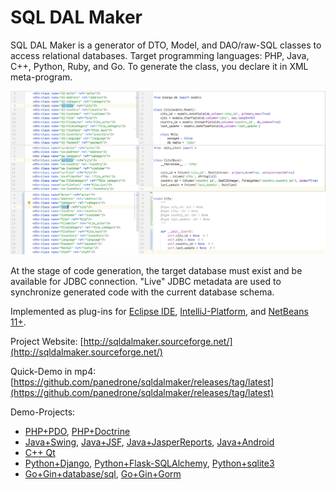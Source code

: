 # SQL DAL Maker
SQL DAL Maker is a generator of DTO, Model, and DAO/raw-SQL classes to access relational databases. Target programming languages: PHP, Java, C++, Python, Ruby, and Go. To generate the class, you declare it in XML meta-program.

![SQL DAL Maker](sdm_dj-sa.png)

At the stage of code generation, the target database must exist and be available for JDBC connection.
"Live" JDBC metadata are used to synchronize generated code with the current database schema.

Implemented as plug-ins for [Eclipse IDE](http://marketplace.eclipse.org/content/sql-dal-maker), [IntelliJ-Platform](http://plugins.jetbrains.com/plugin/7092), and [NetBeans 11+](https://github.com/panedrone/sqldalmaker/releases/tag/latest).

Project Website: [http://sqldalmaker.sourceforge.net/](http://sqldalmaker.sourceforge.net/)

Quick-Demo in mp4: [https://github.com/panedrone/sqldalmaker/releases/tag/latest](https://github.com/panedrone/sqldalmaker/releases/tag/latest)

Demo-Projects:
* [PHP+PDO](https://github.com/panedrone/sdm_demo_php_todolist), [PHP+Doctrine](https://github.com/panedrone/sdm_demo_todolist_php_doctrine)
* [Java+Swing](https://github.com/panedrone/sdm_demo_swing_thesaurus), [Java+JSF](https://github.com/panedrone/sdm_demo_jsf_todolist), [Java+JasperReports](https://github.com/panedrone/sdm_demo_jasper_reports_northwindEF), [Java+Android](https://github.com/panedrone/sdm_demo_android_thesaurus)
* [C++ Qt](https://github.com/panedrone/sdm_demo_qt6_thesaurus)
* [Python+Django](https://github.com/panedrone/sdm_demo_django_todolist_sqlite3), [Python+Flask-SQLAlchemy](https://github.com/panedrone/sdm_demo_flask_sqlalchemy_todolist), [Python+sqlite3](https://github.com/panedrone/sdm_demo_python_tkinter_github_stat)
* [Go+Gin+database/sql](https://github.com/panedrone/sdm_demo_go_todolist), [Go+Gin+Gorm](https://github.com/panedrone/sdm_demo_gorm_todolist)
